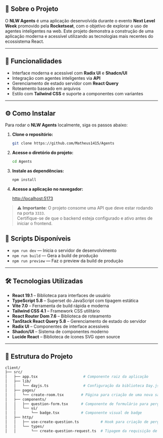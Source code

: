 ## 📂 Sobre o Projeto

O **NLW Agents** é uma aplicação desenvolvida durante o evento **Next Level Week** promovido pela **Rocketseat**, com o objetivo de explorar o uso de agentes inteligentes na web. Este projeto demonstra a construção de uma aplicação moderna e acessível utilizando as tecnologias mais recentes do ecossistema React.

---

## 🚀 Funcionalidades

- Interface moderna e acessível com **Radix UI** e **Shadcn/UI**
- Integração com agentes inteligentes via **API**
- Gerenciamento de estado servidor com **React Query**
- Roteamento baseado em arquivos
- Estilo com **Tailwind CSS** e suporte a componentes com variantes

---

## ⚙️ Como Instalar

Para rodar o **NLW Agents** localmente, siga os passos abaixo:

1. **Clone o repositório:**

   ```bash
   git clone https://github.com/Matheus1415/Agents
   ```
   
2. **Acesse o diretório do projeto:**

   ```bash
   cd Agents
   ```

3. **Instale as dependências:**

   ```bash
   npm install
   ```

4. **Acesse a aplicação no navegador:**

   [http://localhost:5173](http://localhost:5173)

> ⚠️ **Importante**: O projeto consome uma API que deve estar rodando na porta `3333`.  
> Certifique-se de que o backend esteja configurado e ativo antes de iniciar o frontend.

## 📜 Scripts Disponíveis

- `npm run dev` — Inicia o servidor de desenvolvimento
- `npm run build` — Gera a build de produção
- `npm run preview` — Faz o preview da build de produção

---

## 🛠️ Tecnologias Utilizadas

- **React 19.1** – Biblioteca para interfaces de usuário  
- **TypeScript 5.8** – Superset do JavaScript com tipagem estática  
- **Vite 7.0** – Ferramenta de build rápida e moderna  
- **Tailwind CSS 4.1** – Framework CSS utilitário  
- **React Router Dom 7.6** – Biblioteca de roteamento  
- **TanStack React Query 5.8** – Gerenciamento de estado do servidor  
- **Radix UI** – Componentes de interface acessíveis  
- **Shadcn/UI** – Sistema de componentes moderno  
- **Lucide React** – Biblioteca de ícones SVG open source

---

## 📁 Estrutura do Projeto

```bash
client/
├── src/
│   ├── app.tsx                     # Componente raiz da aplicação
│   ├── lib/                        
│   │   └── dayjs.ts                # Configuração da biblioteca Day.js
│   ├── pages/
│   │   └── create-room.tsx        # Página para criação de uma nova sala
│   ├── components/
│   │   ├── question-form.tsx      # Componente de formulário para perguntas
│   │   └── ui/
│   │       └── badge.tsx          # Componente visual de badge
│   ├── http/
│   │   ├── use-create-question.ts          # Hook para criação de perguntas via API
│   │   └── types/
│   │       └── create-question-request.ts  # Tipagem da requisição de criação de pergunta
```

